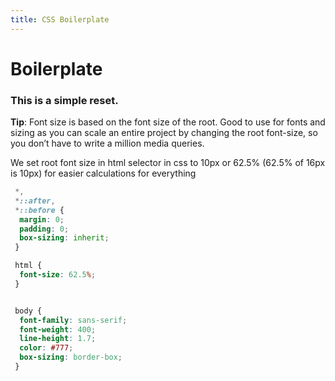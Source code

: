 ```yaml
---
title: CSS Boilerplate
---
```


# Boilerplate

### This is a simple reset.

**Tip**: Font size is based on the font size of the root. Good to use for fonts and sizing as you can scale an entire project by changing the root font-size, so you don’t have to write a million media queries. 

We set root font size in html selector in css to 10px or 62.5% (62.5% of 16px is 10px) for easier calculations for everything


``` css
 *,
 *::after,
 *::before {
  margin: 0;
  padding: 0;
  box-sizing: inherit;
 }

 html {
  font-size: 62.5%;
 }


 body {
  font-family: sans-serif;
  font-weight: 400;
  line-height: 1.7;
  color: #777;
  box-sizing: border-box;
 }
```